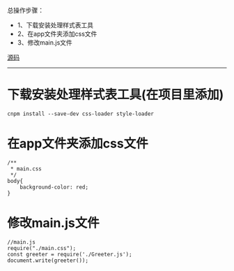 总操作步骤：
- 1、下载安装处理样式表工具
- 2、在app文件夹添加css文件
- 3、修改main.js文件

[源码](https://github.com/lidekai/WebpackProjects-Loaders-css.git)

----------

# 下载安装处理样式表工具(在项目里添加)
```
cnpm install --save-dev css-loader style-loader
```
# 在app文件夹添加css文件
```
/**
 * main.css
 */
body{
	background-color: red;
}
```
# 修改main.js文件
```
//main.js
require("./main.css");
const greeter = require('./Greeter.js');
document.write(greeter());
```